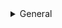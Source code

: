 <details>
  <summary>General</summary>

  <ul>
    <li><a href="/academics/cv/resume.pdf">Myself</a></li>
  </ul>
 </details>
